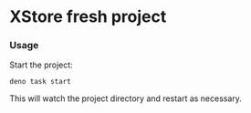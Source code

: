 # XStore fresh project

### Usage

Start the project:

```
deno task start
```

This will watch the project directory and restart as necessary.
